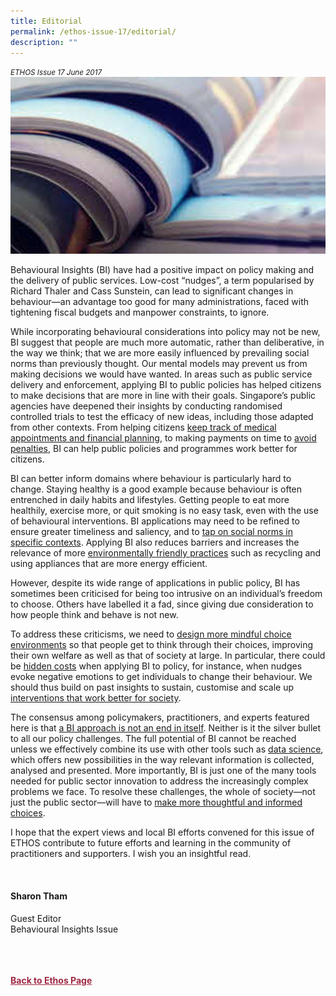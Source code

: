 ```yaml
---
title: Editorial
permalink: /ethos-issue-17/editorial/
description: ""
---
```

<style>

.back a
{
	color: #9f2943;
	font-weight: bold;
}

#banner img
{
	width:100%;
}
	
.author
{
border-bottom: 1px solid black;
margin-top:40px;
padding-bottom:30px;
border-top: 1px solid black;	

}

.author p {
	font-size: 0.9em;
	line-height:24px !important;
	}	

.break
{
   border-top: 1px solid  black;
   border-bottom: 1px solid black;
	 padding:20px;
	text-align:center;
	margin-top:50px;
}
	
.break1
{
font-family: Georgia;
	font-size:20px;
	font-style: italic;
	font-weight: bold;
}

.boxheader {
	color: white !important;
	}	

.containerbox {
	background-color: #B7C9E2;
	border-radius: 10px;
	padding: 5%;
	margin-top: 5%;
	
	}	

li {
	font-size: 15px !important;
	
	}	

</style>

<em><small>ETHOS Issue 17 June 2017</small></em>
<img src="/images/Landing_Banner_Images/editorial_landing.jpg">


  
<p>Behavioural Insights (BI) have had a positive impact on policy making and the delivery of public services. Low-cost “nudges”, a term popularised by Richard Thaler and Cass Sunstein, can lead to significant changes in behaviour—an advantage too good for many administrations, faced with tightening fiscal budgets and manpower constraints, to ignore. </p>  
  
<p>While incorporating behavioural considerations into policy may not be new, BI suggest that people are much more automatic, rather than deliberative, in the way we think; that we are more easily influenced by prevailing social norms than previously thought. Our mental models may prevent us from making decisions we would have wanted. In areas such as public service delivery and enforcement, applying BI to public policies has helped citizens to make decisions that are more in line with their goals. Singapore’s public agencies have deepened their insights by conducting randomised controlled trials to test the efficacy of new ideas, including those adapted from other contexts. From helping citizens <a href="using-behavioural-insights-to-improve-service-delivery.html">keep track of medical appointments and financial planning</a>, to making payments on time to <a href="using-behavioural-insights-to-strengthen-enforcement.html">avoid penalties</a>, BI can help public policies and programmes work better for citizens. </p>  
  
<p>BI can better inform domains where behaviour is particularly hard to change. Staying healthy is a good example because behaviour is often entrenched in daily habits and lifestyles. Getting people to eat more healthily, exercise more, or quit smoking is no easy task, even with the use of behavioural interventions. BI applications may need to be refined to ensure greater timeliness and saliency, and to <a href="healthy-living-everyday.html">tap on social norms in specific contexts</a>. Applying BI also reduces barriers and increases the relevance of more <a href="%27nudging%27-singapore-to-be-cleaner-and-greener.html">environmentally friendly practices</a>&nbsp;such as recycling and using appliances that are more energy efficient. </p>  
  
<p>However, despite its wide range of applications in public policy, BI has sometimes been criticised for being too intrusive on an individual’s freedom to choose. Others have labelled it a fad, since giving due consideration to how people think and behave is not new.</p>  
  
<p>To address these criticisms, we need to <a href="mindful-choice-making-interview-with-eric-johnson.html">design more mindful choice environments</a>&nbsp;so that people get to think through their choices, improving their own welfare as well as that of society at large. In particular, there could be <a href="the-hidden-costs-of-behavioural-interventions.html">hidden costs</a>&nbsp;when applying BI to policy, for instance, when nudges evoke negative emotions to get individuals to change their behaviour. We should thus build on past insights to sustain, customise and scale up <a href="making-policies-more-effective-scalable-customised-and-sustainable.html">interventions that work better for society</a>.</p>  
  
<p>The consensus among policymakers, practitioners, and experts featured here is that <a href="nudges-why-how-what-next.html">a BI approach is not an end in itself</a>. Neither is it the silver bullet to all our policy challenges. The full potential of BI cannot be reached unless we effectively combine its use with other tools such as <a href="data-science-in-public-policy---the-new-revolution.html">data science</a>, which offers new possibilities in the way relevant information is collected, analysed and presented. More importantly, BI is just one of the many tools needed for public sector innovation to address the increasingly complex problems we face. To resolve these challenges, the whole of society—not just the public sector—will have to <a href="re-thinking-public-innovation.html">make more thoughtful and informed choices</a>.</p>  
  
<p>I hope that the expert views and local BI efforts convened for this issue of ETHOS contribute to future efforts and learning in the community of practitioners and supporters. I wish you an insightful read.</p>  
  
<p>&nbsp;</p>  
  
<h4>Sharon Tham</h4>  
  
<p>Guest Editor<br>  
Behavioural Insights Issue</p>  
  
<br>  
  



<br>
<br>	
<div class="back">
<a href="/ethos/">Back to Ethos Page</a>	
</div>